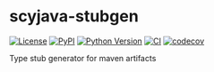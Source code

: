# scyjava-stubgen

[![License](https://img.shields.io/pypi/l/scyjava-stubgen.svg?color=green)](https://github.com/tlambert03/scyjava-stubgen/raw/main/LICENSE)
[![PyPI](https://img.shields.io/pypi/v/scyjava-stubgen.svg?color=green)](https://pypi.org/project/scyjava-stubgen)
[![Python Version](https://img.shields.io/pypi/pyversions/scyjava-stubgen.svg?color=green)](https://python.org)
[![CI](https://github.com/tlambert03/scyjava-stubgen/actions/workflows/ci.yml/badge.svg)](https://github.com/tlambert03/scyjava-stubgen/actions/workflows/ci.yml)
[![codecov](https://codecov.io/gh/tlambert03/scyjava-stubgen/branch/main/graph/badge.svg)](https://codecov.io/gh/tlambert03/scyjava-stubgen)

Type stub generator for maven artifacts
